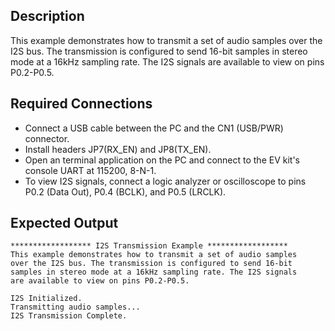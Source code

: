 ## Description

This example demonstrates how to transmit a set of audio samples over the I2S bus. The transmission is configured to send 16-bit samples in stereo mode at a 16kHz sampling rate. The I2S signals are available to view on pins P0.2-P0.5.

## Required Connections
-   Connect a USB cable between the PC and the CN1 (USB/PWR) connector.
-   Install headers JP7(RX\_EN) and JP8(TX\_EN).
-   Open an terminal application on the PC and connect to the EV kit's console UART at 115200, 8-N-1.
-   To view I2S signals, connect a logic analyzer or oscilloscope to pins P0.2 (Data Out), P0.4 (BCLK), and P0.5 (LRCLK).

## Expected Output

```
****************** I2S Transmission Example ******************
This example demonstrates how to transmit a set of audio samples
over the I2S bus. The transmission is configured to send 16-bit
samples in stereo mode at a 16kHz sampling rate. The I2S signals
are available to view on pins P0.2-P0.5.

I2S Initialized.
Transmitting audio samples...
I2S Transmission Complete.
```

